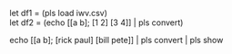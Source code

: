 
let df1 = (pls load iwv.csv)   
let df2 = (echo [[a b]; [1 2] [3 4]] | pls convert)   

echo [[a b]; [rick paul] [bill pete]] | pls convert | pls show   

